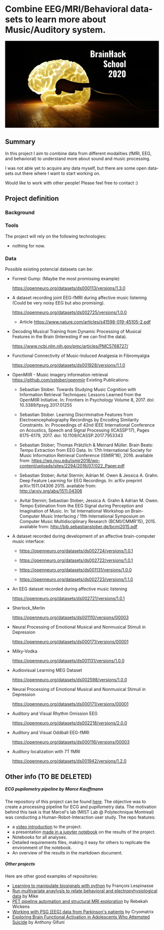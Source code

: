# Combine EEG/MRI/Behavioral data-sets to learn more about Music/Auditory system.

![BrainHack School](bhs2020.png)

## Summary

In this project I aim to combine data from different modalities (fMRI, EEG, and behavioral) to understand more about sound and music processing.

I was not able yet to acquire any data myself, but there are some open data-sets out there where I want to start working on.

Would like to work with other people! Please feel free to contact :)

<!-- Each project repository should have a markdown file explaining the background and objectives of the project, as well as a summary of the results, and links to the different deliverables of the project. Project reports are incorporated in the BrainHack School (BHS) [website](https://school.brainhackmtl.org/project). Note that the project summary also involves a number of key words. Those are listed on top of the [GitHub repository](https://github.com/brainhack-school2020/project_template), click `manage topics`. -->

## Project definition

### Background

### Tools

The project will rely on the following technologies:

* nothing for now.

### Data

Possible existing potencial datasets can be:

* Forrest Gump: (Maybe the most promissing example)

  https://openneuro.org/datasets/ds000113/versions/1.3.0

* A dataset recording joint EEG-fMRI during affective music listening (Could be very noisy EEG but also promising).

  https://openneuro.org/datasets/ds002725/versions/1.0.0 

  * Article https://www.nature.com/articles/s41598-019-45105-2.pdf  

* Decoding Musical Training from Dynamic Processing of Musical Features in the Brain (Interesting if we can find the data).

  https://www.ncbi.nlm.nih.gov/pmc/articles/PMC5768727/

* Functional Connectivity of Music-Induced Analgesia in Fibromyalgia 

  https://openneuro.org/datasets/ds001928/versions/1.1.0

* OpenMIIR - Music imagery information retrieval
  https://github.com/sstober/openmiir
  Existing Publications:
  * Sebastian Stober. Towards Studying Music Cognition with Information Retrieval Techniques: Lessons Learned from the OpenMIIR Initiative. In: Frontiers in Psychology Volume 8, 2017.
  doi: 10.3389/fpsyg.2017.01255

  * Sebastian Stober. Learning Discriminative Features from Electroencephalography Recordings by Encoding Similarity Constraints. In: Proceedings of 42nd IEEE International Conference on Acoustics, Speech and Signal Processing (ICASSP’17), Pages 6175-6179, 2017.
  doi: 10.1109/ICASSP.2017.7953343

  * Sebastian Stober; Thomas Prätzlich & Meinard Müller. Brain Beats: Tempo Extraction from EEG Data. In: 17th International Society for Music Information Retrieval Conference (ISMIR’16), 2016.
  available from: https://wp.nyu.edu/ismir2016/wp-content/uploads/sites/2294/2016/07/022_Paper.pdf

  * Sebastian Stober; Avital Sternin; Adrian M. Owen & Jessica A. Grahn. Deep Feature Learning for EEG Recordings. In: arXiv preprint arXiv:1511.04306 2015.
  available from: http://arxiv.org/abs/1511.04306

  * Avital Sternin; Sebastian Stober; Jessica A. Grahn & Adrian M. Owen. Tempo Estimation from the EEG Signal during Perception and Imagination of Music. In: 1st International Workshop on Brain-Computer Music Interfacing / 11th International Symposium on Computer Music Multidisciplinary Research (BCMI/CMMR’15), 2015.
  available from: http://bib.sebastianstober.de/bcmi2015.pdf

* A dataset recorded during development of an affective brain-computer music interface:

  * https://openneuro.org/datasets/ds002724/versions/1.0.1

  * https://openneuro.org/datasets/ds002722/versions/1.0.1

  * https://openneuro.org/datasets/ds001131/versions/1.0.0

  * https://openneuro.org/datasets/ds002723/versions/1.1.0
* An EEG dataset recorded during affective music listening

  https://openneuro.org/datasets/ds002721/versions/1.0.1

* Sherlock_Merlin 

  https://openneuro.org/datasets/ds001110/versions/00003

* Neural Processing of Emotional Musical and Nonmusical Stimuli in Depression

  https://openneuro.org/datasets/ds000171/versions/00001

* Milky-Vodka

  https://openneuro.org/datasets/ds001131/versions/1.0.0

* Audiovisual Learning MEG Dataset 

  https://openneuro.org/datasets/ds002598/versions/1.0.0

* Neural Processing of Emotional Musical and Nonmusical Stimuli in Depression 

  https://openneuro.org/datasets/ds000171/versions/00001

* Auditory and Visual Rhythm Omission EEG

  https://openneuro.org/datasets/ds002218/versions/2.0.0

* Auditory and Visual Oddball EEG-fMRI

  https://openneuro.org/datasets/ds000116/versions/00003

* Auditory localization with 7T fMRI

  https://openneuro.org/datasets/ds001942/versions/1.2.0


<!-- ### Deliverables

At the end of this project, we will have:
 - The current markdown document, completed and revised.
 - A gallery of the student projects at Brainhack 2020.
 - Instructions on the website about how to submit a pull request to the [BrainHack School website](https://github.com/BrainhackMTL/school) in order to add the project description to the website. 

## Results

### Progress overview

The project was swiftly initiated by P Bellec, based on the existing template created in 2019 by Tristan Glatard and improved by different students. It was really not that hard. Community feedback is expected to lead to rapid further improvements of this first version. 

### Tools I learned during this project

 * **Meta-project** P Bellec learned how to do a meta project for the first time, which is developping a framework while using it at the same time. It felt really weird, but somehow quite fun as well. 
 * **Github workflow-** The successful use of this template approach will demonstrate that it is possible to incorporate dozens of students presentation on a website collaboratively over a few weeks. 
 * **Project content** Through the project reports generated using the template, it is possible to learn about what exactly the brainhack school students are working on. 
 
### Results

#### Deliverable 1: report template

You are currently reading the report template! I will let you judge whether it is useful or not. If you think there is something that could be improved, please do not hesitate to open an issue [here](https://github.com/brainhack-school2020/project_template/issues) and let us know. 

#### Deliverable 2: project gallery

There is not yet a project gallery, as BHS 2020 is the first edition that will incorporate it on the website. You can still check out the [2019 BHS github organization](https://github.com/mtl-brainhack-school-2019)

#### Deliverable 3: Instructions
 
 To be made available soon. 
 
 
## Conclusion and acknowledgement

The BHS team hope you will find this template helpful in documenting your project. Developping this template was a group effort, and benefitted from the feedback and ideas of all BHS students over the years. -->

## Other info (TO BE DELETED)
##### ECG pupilometry pipeline by Marce Kauffmann 

The repository of this project can be found [here](https://github.com/mtl-brainhack-school-2019/ecg_pupillometry_pipeline_kaufmann). The objective was to create a processing pipeline for ECG and pupillometry data. The motivation behind this task is that Marcel's lab (MIST Lab @ Polytechnique Montreal) was conducting a Human-Robot-Interaction user study. The repo features:
 * a [video introduction](http://www.youtube.com/watch/8ZVCNeX42_A) to the project.
 * a presentation [made in a jupyter notebook](https://github.com/mtl-brainhack-school-2019/ecg_pupillometry_pipeline_kaufmann/blob/master/BrainHackPresentation.ipynb) on the results of the project.
 * Notebooks for all analyses.
 * Detailed requirements files, making it easy for others to replicate the environment of the notebook.
 * An overview of the results in the markdown document.

##### Other projects
Here are other good examples of repositories:
- [Learning to manipulate biosignals with python](https://github.com/mtl-brainhack-school-2019/franclespinas-biosignals) by François Lespinasse
- [Run multivariate anaylysis to relate behavioral and electropyhysiological data](https://github.com/mtl-brainhack-school-2019/PLS_PV_Behaviour) by Mike
- [PET pipeline automation and structural MRI exploration](https://github.com/mtl-brainhack-school-2019/rwickens-sMRI-PET) by Rebekah Wickens
- [Working with PSG [EEG] data from Parkinson's patients](https://github.com/mtl-brainhack-school-2019/Soraya-sleep-data-in-PD-patients) by Cryomatrix
- [Exploring Brain Functional Activation in Adolescents Who Attempted Suicide](https://github.com/mtl-brainhack-school-2019/Anthony-Gifuni-repo) by Anthony Gifuni
